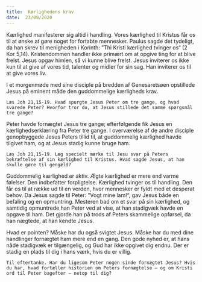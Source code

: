 ```yaml
---
title:  Kærlighedens krav
date:  23/09/2020
---
```


Kærlighed manifesterer sig altid i handling. Vores kærlighed til Kristus får os til at ønske at gøre noget for fortabte mennesker. Paulus sagde det tydeligt, da han skrev til menigheden i Korinth: ”Thi Kristi kærlighed tvinger os“ (2 Kor 5,14). Kristendommen handler ikke primært om at opgive ting for at blive frelst. Jesus opgav himlen, så vi kunne blive frelst. Jesus inviterer os ikke kun til at give af vores tid, talenter og midler for sin sag. Han inviterer os til at give vores liv.

I et morgenmøde med sine disciple på bredden af Genesaretsøen opstillede Jesus på eminent måde den guddommelige kærligheds krav.

`Læs Joh 21,15-19. Hvad spurgte Jesus Peter om tre gange, og hvad svarede Peter? Hvorfor tror du, at Jesus stillede det samme spørgsmål tre gange?`

Peter havde fornægtet Jesus tre gange; efterfølgende fik Jesus en kærlighedserklæring fra Peter tre gange. I overværelse af de andre disciple genopbyggede Jesus Peters tillid til, at guddommelig kærlighed havde tilgivet ham, og at Jesus stadig kunne bruge ham.

`Læs Joh 21,15-19. Læg specielt mærke til Jesu svar på Peters bekræftelse af sin kærlighed til Kristus. Hvad sagde Jesus, at han skulle gøre til gengæld?`

Guddommelig kærlighed er aktiv. Ægte kærlighed er mere end varme følelser. Den indbefatter forpligtelse. Kærlighed tvinger os til handling. Den får os til at række ud til en verden, hvor mennesker er fyldt med et desperat behov. Da Jesus sagde til Peter: ”Vogt mine lam!“, gav Jesus både en befaling og en opmuntring. Mesteren bad om et svar på sin kærlighed, og samtidig opmuntrede han Peter ved at vise, at han stadigvæk havde en opgave til ham. Det gjorde han på trods af Peters skammelige opførsel, da han nægtede, at han kendte Jesus.

Hvad er pointen? Måske har du også svigtet Jesus. Måske har du med dine handlinger fornægtet ham mere end en gang. Den gode nyhed er, at hans nåde stadigvæk er tilgængelig, og Gud har ikke opgivet dig endnu. Der er stadig en plads til dig i hans værk, hvis du er villig.

`Til eftertanke. Har du ligesom Peter nogen sinde fornægtet Jesus? Hvis du har, hvad fortæller historien om Peters fornægtelse – og om Kristi ord til Peter bagefter – netop til dig?`